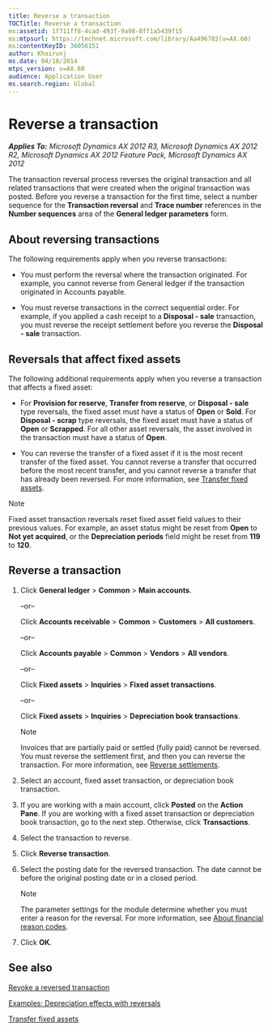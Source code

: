 ```yaml
---
title: Reverse a transaction
TOCTitle: Reverse a transaction
ms:assetid: 1f711ff8-4cad-493f-9a98-8ff1a5439f15
ms:mtpsurl: https://technet.microsoft.com/library/Aa496782(v=AX.60)
ms:contentKeyID: 36056151
author: Khairunj
ms.date: 04/18/2014
mtps_version: v=AX.60
audience: Application User
ms.search.region: Global
---
```


# Reverse a transaction 


_**Applies To:** Microsoft Dynamics AX 2012 R3, Microsoft Dynamics AX 2012 R2, Microsoft Dynamics AX 2012 Feature Pack, Microsoft Dynamics AX 2012_

The transaction reversal process reverses the original transaction and all related transactions that were created when the original transaction was posted. Before you reverse a transaction for the first time, select a number sequence for the **Transaction reversal** and **Trace number** references in the **Number sequences** area of the **General ledger parameters** form.

## About reversing transactions

The following requirements apply when you reverse transactions:

  - You must perform the reversal where the transaction originated. For example, you cannot reverse from General ledger if the transaction originated in Accounts payable.

  - You must reverse transactions in the correct sequential order. For example, if you applied a cash receipt to a **Disposal - sale** transaction, you must reverse the receipt settlement before you reverse the **Disposal - sale** transaction.

## Reversals that affect fixed assets

The following additional requirements apply when you reverse a transaction that affects a fixed asset:

  - For **Provision for reserve**, **Transfer from reserve**, or **Disposal - sale** type reversals, the fixed asset must have a status of **Open** or **Sold**. For **Disposal - scrap** type reversals, the fixed asset must have a status of **Open** or **Scrapped**. For all other asset reversals, the asset involved in the transaction must have a status of **Open**.

  - You can reverse the transfer of a fixed asset if it is the most recent transfer of the fixed asset. You cannot reverse a transfer that occurred before the most recent transfer, and you cannot reverse a transfer that has already been reversed. For more information, see [Transfer fixed assets](transfer-fixed-assets.md).


> [!NOTE]
> <P>Fixed asset transaction reversals reset fixed asset field values to their previous values. For example, an asset status might be reset from <STRONG>Open</STRONG> to <STRONG>Not yet acquired</STRONG>, or the <STRONG>Depreciation periods</STRONG> field might be reset from <STRONG>119</STRONG> to <STRONG>120</STRONG>.</P>



## Reverse a transaction

1.  Click **General ledger** \> **Common** \> **Main accounts**.
    
    –or–
    
    Click **Accounts receivable** \> **Common** \> **Customers** \> **All customers**.
    
    –or–
    
    Click **Accounts payable** \> **Common** \> **Vendors** \> **All vendors**.
    
    –or–
    
    Click **Fixed assets** \> **Inquiries** \> **Fixed asset transactions**.
    
    –or–
    
    Click **Fixed assets** \> **Inquiries** \> **Depreciation book transactions**.
    

    > [!NOTE]
    > <P>Invoices that are partially paid or settled (fully paid) cannot be reversed. You must reverse the settlement first, and then you can reverse the transaction. For more information, see <A href="reverse-settlements.md">Reverse settlements</A>.</P>



2.  Select an account, fixed asset transaction, or depreciation book transaction.

3.  If you are working with a main account, click **Posted** on the **Action Pane**. If you are working with a fixed asset transaction or depreciation book transaction, go to the next step. Otherwise, click **Transactions**.

4.  Select the transaction to reverse.

5.  Click **Reverse transaction**.

6.  Select the posting date for the reversed transaction. The date cannot be before the original posting date or in a closed period.
    

    > [!NOTE]
    > <P>The parameter settings for the module determine whether you must enter a reason for the reversal. For more information, see <A href="about-financial-reason-codes.md">About financial reason codes</A>.</P>



7.  Click **OK**.

## See also

[Revoke a reversed transaction](revoke-a-reversed-transaction.md)

[Examples: Depreciation effects with reversals](examples-depreciation-effects-with-reversals.md)

[Transfer fixed assets](transfer-fixed-assets.md)

  


